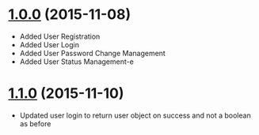# [1.0.0](https://bitbucket.org/cottacush/user-auth/src/19039db5882971d17530e020ea0c861ff74652b5/?at=1.0.0) (2015-11-08)
- Added User Registration
- Added User Login
- Added User Password Change Management
- Added User Status Management-e 
# [1.1.0](https://bitbucket.org/cottacush/user-auth/src/f785ecc8209b579daaaeae9b3796f1d289d92cfc/?at=1.1.0) (2015-11-10)
- Updated user login to return user object on success and not a boolean as before 